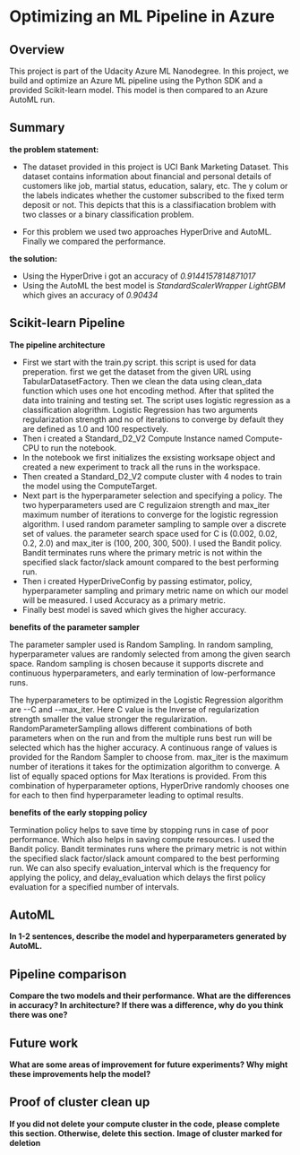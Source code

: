 # Optimizing an ML Pipeline in Azure

## Overview
This project is part of the Udacity Azure ML Nanodegree.
In this project, we build and optimize an Azure ML pipeline using the Python SDK and a provided Scikit-learn model.
This model is then compared to an Azure AutoML run.

## Summary
**the problem statement:**
- The dataset provided in this project is UCI Bank Marketing Dataset. This dataset contains information about financial and personal details of customers like job, martial status, education, salary, etc. The y colum or the labels indicates whether the customer subscribed to the fixed term deposit or not. This depicts that this is a classifiacation broblem with two classes or a binary classification problem.

- For this problem we used two approaches HyperDrive and AutoML. Finally we compared the performance.

**the solution:**
- Using the HyperDrive i got an accuracy of *0.9144157814871017*
- Using the AutoML the best model is *StandardScalerWrapper LightGBM* which gives an accuracy of *0.90434*

## Scikit-learn Pipeline
**The pipeline architecture**
- First we start with the train.py script. this script is used for data preperation. first we get the dataset from the given URL using TabularDatasetFactory. Then we clean the data using clean_data function which uses one hot encoding method. After that splited the data into training and testing set. The script uses logistic regression as a classification alogrithm. Logistic Regression has two arguments regularization strength and no of iterations to converge by default they are defined as 1.0 and 100 respectively.
- Then i created a Standard_D2_V2 Compute Instance named Compute-CPU to run the notebook.
- In the notebook we first initializes the exsisting worksape object and created a new experiment to track all the runs in the workspace.
- Then created a Standard_D2_V2 compute cluster with 4 nodes to train the model using the ComputeTarget.
- Next part is the hyperparameter selection and specifying a policy. The two hyperparameters used are C regulizaion strength and max_iter maximum number of iterations to converge for the logistic regression algorithm. I used random parameter sampling to sample over a discrete set of values. the parameter search space used for C is (0.002, 0.02, 0.2, 2.0) and max_iter is (100, 200, 300, 500). I used the Bandit policy. Bandit terminates runs where the primary metric is not within the specified slack factor/slack amount compared to the best performing run.
- Then i created HyperDriveConfig by passing estimator, policy, hyperparameter sampling and primary metric name on which our model will be measured. I used Accuracy as a primary metric.
- Finally best model is saved which gives the higher accuracy.

**benefits of the parameter sampler**

The parameter sampler used is Random Sampling. In random sampling, hyperparameter values are randomly selected from among the given search space. Random sampling is chosen because it supports discrete and continuous hyperparameters, and early termination of low-performance runs.

The hyperparameters to be optimized in the Logistic Regression algorithm are --C and --max_iter. Here C value is the Inverse of regularization strength smaller the value stronger the regularization. RandomParameterSampling allows different combinations of both parameters when on the run and from the multiple runs best run will be selected which has the higher accuracy. A continuous range of values is provided for the Random Sampler to choose from. max_iter is the maximum number of iterations it takes for the optimization algorithm to converge. A list of equally spaced options for Max Iterations is provided. From this combination of hyperparameter options, HyperDrive randomly chooses one for each to then find hyperparameter leading to optimal results.

**benefits of the early stopping policy**

Termination policy helps to save time by stopping runs in case of poor performance. Which also helps in saving compute resources. I used the Bandit policy. Bandit terminates runs where the primary metric is not within the specified slack factor/slack amount compared to the best performing run. We can also specify evaluation_interval which is the frequency for applying the policy, and delay_evaluation which delays the first policy evaluation for a specified number of intervals.

## AutoML
**In 1-2 sentences, describe the model and hyperparameters generated by AutoML.**

## Pipeline comparison
**Compare the two models and their performance. What are the differences in accuracy? In architecture? If there was a difference, why do you think there was one?**

## Future work
**What are some areas of improvement for future experiments? Why might these improvements help the model?**

## Proof of cluster clean up
**If you did not delete your compute cluster in the code, please complete this section. Otherwise, delete this section.**
**Image of cluster marked for deletion**
